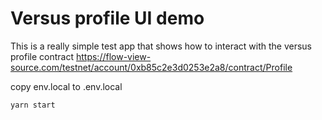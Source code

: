 # Versus profile UI demo

This is a really simple test app that shows how to interact with the versus profile contract https://flow-view-source.com/testnet/account/0xb85c2e3d0253e2a8/contract/Profile
 
copy env.local to .env.local

`yarn start`

